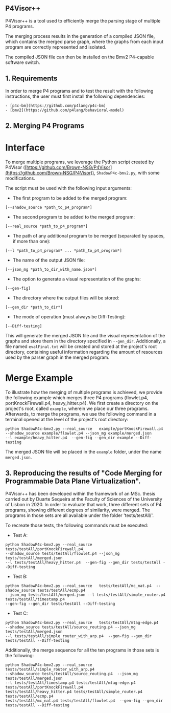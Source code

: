 ## P4Visor++
P4Visor++ is a tool used to efficiently merge the parsing stage of multiple P4 programs.

The merging process results in the generation of a compiled JSON file, which contains the merged parse graph, where the graphs from each input program are correctly represented and isolated.

The compiled JSON file can then be installed on the Bmv2 P4-capable software switch.


## 1. Requirements

In order to merge P4 programs and to test the result with the following instructions, the user must first install the following dependencies:

```
- [p4c-bm](https://github.com/p4lang/p4c-bm)
- [bmv2](https://github.com/p4lang/behavioral-model)
```


## 2. Merging P4 Programs

# Interface

To merge multiple programs, we leverage the Python script created by P4Visor ([https://github.com/Brown-NSG/P4Visor](https://github.com/Brown-NSG/P4Visor)), `ShadowP4c-bmv2.py`, with some modifications.

The script must be used with the following input arguments:
- The first program to be added to the merged program:
```
[--shadow_source *path_to_p4_program*]
```

- The second program to be added to the merged program:
```
[--real_source *path_to_p4_program*]
```

- The path of any additional program to be merged (separated by spaces, if more than one):
```
[--l *path_to_p4_program* ... *path_to_p4_program*]
```

- The name of the output JSON file:
```
[--json_mg *path_to_dir_with_name.json*]
```

- The option to generate a visual representation of the graphs:
```
[--gen-fig]
```

- The directory where the output files will be stored:
```
[--gen_dir *path_to_dir*]
```

- The mode of operation (must always be Diff-Testing):
```
[--Diff-testing]
```


This will generate the merged JSON file and the visual representation of the graphs and store them in the directory specified in `--gen_dir`.
Additionally, a file named `evalFinal.txt` will be created and stored at the project's root directory, containing useful information regarding the amount of resources used by the parser graph in the merged program.


# Merge Example

To illustrate how the merging of multiple programs is achieved, we provide the following example which merges three P4 programs (flowlet.p4, portKnockFirewall.p4, heavy_hitter.p4).
We first create a directory on the project's root, called `example`, wherein we place our three programs. Afterwards, to merge the programs, we use the following command in a terminal opened at the level of the project's root directory:

```
python ShadowP4c-bmv2.py --real_source   example/portKnockFirewall.p4  
--shadow_source example/flowlet.p4 --json_mg example/merged.json 
--l example/heavy_hitter.p4  --gen-fig --gen_dir example --Diff-testing
```

The merged JSON file will be placed in the `example` folder, under the name `merged.json`.


## 3. Reproducing the results of "Code Merging for Programmable Data Plane Virtualization".

P4Visor++ has been developed within the framework of an MSc. thesis carried out by Duarte Sequeira at the Faculty of Sciences of the University of Lisbon in 2020. In order to evaluate that work, three different sets of P4 programs, showing different degrees of similarity, were merged. The programs in those sets are all available under the folder 'tests/testAll/'.

To recreate those tests, the following commands must be executed:

- Test A:
```
python ShadowP4c-bmv2.py --real_source   tests/testAll/portKnockFirewall.p4  
--shadow_source tests/testAll/flowlet.p4 --json_mg tests/testAll/merged.json 
--l tests/testAll/heavy_hitter.p4  --gen-fig --gen_dir tests/testAll --Diff-testing
```

- Test B:
```
python ShadowP4c-bmv2.py --real_source   tests/testAll/mc_nat.p4  --shadow_source tests/testAll/ecmp.p4 
--json_mg tests/testAll/merged.json --l tests/testAll/simple_router.p4 tests/testAll/timestamp.p4 
--gen-fig --gen_dir tests/testAll --Diff-testing
```

- Test C:
```
python ShadowP4c-bmv2.py --real_source   tests/testAll/mtag-edge.p4  
--shadow_source tests/testAll/source_routing.p4 --json_mg tests/testAll/merged.json 
--l tests/testAll/simple_router_with_arp.p4  --gen-fig --gen_dir tests/testAll --Diff-testing
```


Additionally, the merge sequence for all the ten programs in those sets is the following:
```
python ShadowP4c-bmv2.py --real_source   tests/testAll/simple_router_with_arp.p4  
--shadow_source tests/testAll/source_routing.p4  --json_mg tests/testAll/merged.json 
--l tests/testAll/timestamp.p4 tests/testAll/mtag-edge.p4 tests/testAll/portKnockFirewall.p4 
tests/testAll/heavy_hitter.p4 tests/testAll/simple_router.p4 tests/testAll/ecmp.p4 
tests/testAll/mc_nat.p4 tests/testAll/flowlet.p4  --gen-fig --gen_dir tests/testAll --Diff-testing
```


